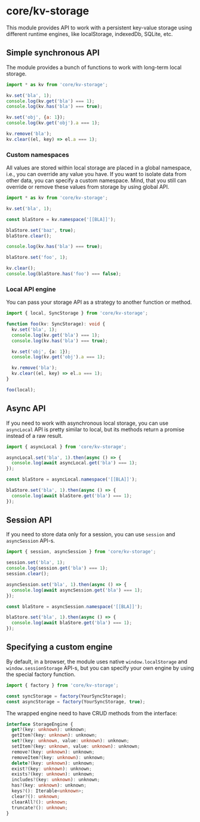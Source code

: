 # core/kv-storage

This module provides API to work with a persistent key-value storage using different runtime engines, like localStorage, indexedDb, SQLite, etc.

## Simple synchronous API

The module provides a bunch of functions to work with long-term local storage.

```js
import * as kv from 'core/kv-storage';

kv.set('bla', 1);
console.log(kv.get('bla') === 1);
console.log(kv.has('bla') === true);

kv.set('obj', {a: 1});
console.log(kv.get('obj').a === 1);

kv.remove('bla');
kv.clear((el, key) => el.a === 1);
```

### Custom namespaces

All values are stored within local storage are placed in a global namespace, i.e., you can override any value you have.
If you want to isolate data from other data, you can specify a custom namespace. Mind, that you still can override or remove these
values from storage by using global API.

```js
import * as kv from 'core/kv-storage';

kv.set('bla', 1);

const blaStore = kv.namespace('[[BLA]]');

blaStore.set('baz', true);
blaStore.clear();

console.log(kv.has('bla') === true);

blaStore.set('foo', 1);

kv.clear();
console.log(blaStore.has('foo') === false);
```

### Local API engine

You can pass your storage API as a strategy to another function or method.

```typescript
import { local, SyncStorage } from 'core/kv-storage';

function foo(kv: SyncStorage): void {
  kv.set('bla', 1);
  console.log(kv.get('bla') === 1);
  console.log(kv.has('bla') === true);

  kv.set('obj', {a: 1});
  console.log(kv.get('obj').a === 1);

  kv.remove('bla');
  kv.clear((el, key) => el.a === 1);
}

foo(local);
```

## Async API

If you need to work with asynchronous local storage, you can use `asyncLocal` API is pretty similar to local, but its
methods return a promise instead of a raw result.

```js
import { asyncLocal } from 'core/kv-storage';

asyncLocal.set('bla', 1).then(async () => {
  console.log(await asyncLocal.get('bla') === 1);
});

const blaStore = asyncLocal.namespace('[[BLA]]');

blaStore.set('bla', 1).then(async () => {
  console.log(await blaStore.get('bla') === 1);
});
```

## Session API

If you need to store data only for a session, you can use `session` and `asyncSession` API-s.

```js
import { session, asyncSession } from 'core/kv-storage';

session.set('bla', 1);
console.log(session.get('bla') === 1);
session.clear();

asyncSession.set('bla', 1).then(async () => {
  console.log(await asyncSession.get('bla') === 1);
});

const blaStore = asyncSession.namespace('[[BLA]]');

blaStore.set('bla', 1).then(async () => {
  console.log(await blaStore.get('bla') === 1);
});
```

## Specifying a custom engine

By default, in a browser, the module uses native `window.localStorage` and `window.sessionStorage` API-s, but you can
specify your own engine by using the special factory function.

```js
import { factory } from 'core/kv-storage';

const syncStorage = factory(YourSyncStorage);
const asyncStorage = factory(YourSyncStorage, true);
```

The wrapped engine need to have CRUD methods from the interface:

```typescript
interface StorageEngine {
  get?(key: unknown): unknown;
  getItem?(key: unknown): unknown;
  set?(key: unknown, value: unknown): unknown;
  setItem?(key: unknown, value: unknown): unknown;
  remove?(key: unknown): unknown;
  removeItem?(key: unknown): unknown;
  delete?(key: unknown): unknown;
  exist?(key: unknown): unknown;
  exists?(key: unknown): unknown;
  includes?(key: unknown): unknown;
  has?(key: unknown): unknown;
  keys?(): Iterable<unknown>;
  clear?(): unknown;
  clearAll?(): unknown;
  truncate?(): unknown;
}
```
